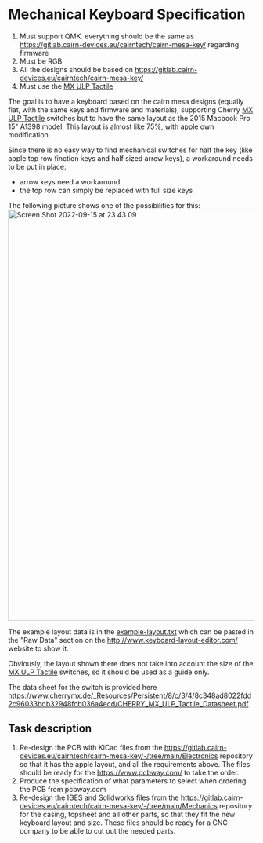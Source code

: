 # Mechanical Keyboard Specification

1. Must support QMK. everything should be the same as https://gitlab.cairn-devices.eu/cairntech/cairn-mesa-key/ regarding firmware
2. Must be RGB
3. All the designs should be based on https://gitlab.cairn-devices.eu/cairntech/cairn-mesa-key/
4. Must use the [MX ULP Tactile](https://www.cherrymx.de/en/cherry-mx/mx-ultra-low-profile/mx-ulp-tactile.html#techSpecs)

The goal is to have a keyboard based on the cairn mesa designs (equally flat, with the same keys and firmware and materials), supporting Cherry [MX ULP Tactile](https://www.cherrymx.de/en/cherry-mx/mx-ultra-low-profile/mx-ulp-tactile.html#techSpecs) switches but to have the same layout as the 2015 Macbook Pro 15" A1398 model.
This layout is almost like 75%, with apple own modification.

Since there is no easy way to find mechanical switches for half the key (like apple top row finction keys and half sized arrow keys), a workaround needs to be put in place:
- arrow keys need a workaround
- the top row can simply be replaced with full size keys

The following picture shows one of the possibilities for this:
<img width="838" alt="Screen Shot 2022-09-15 at 23 43 09" src="https://user-images.githubusercontent.com/38408/190640593-065fa96c-b3c9-48fe-922f-c51f3bc8adb1.png">

The example layout data is in the [example-layout.txt](https://github.com/krzyczak/keyboard/blob/master/example-layout.txt) which can be pasted in the "Raw Data" section on the http://www.keyboard-layout-editor.com/ website to show it.

Obviously, the layout shown there does not take into account the size of the [MX ULP Tactile](https://www.cherrymx.de/en/cherry-mx/mx-ultra-low-profile/mx-ulp-tactile.html#techSpecs) switches, so it should be used as a guide only.

The data sheet for the switch is provided here https://www.cherrymx.de/_Resources/Persistent/8/c/3/4/8c348ad8022fdd2c96033bdb32948fcb036a4ecd/CHERRY_MX_ULP_Tactile_Datasheet.pdf


## Task description
1. Re-design the PCB with KiCad files from the https://gitlab.cairn-devices.eu/cairntech/cairn-mesa-key/-/tree/main/Electronics repository so that it has the apple layout, and all the requirements above. The files should be ready for the https://www.pcbway.com/ to take the order.
2. Produce the specification of what parameters to select when ordering the PCB from pcbway.com
3. Re-design the IGES and Solidworks files from the https://gitlab.cairn-devices.eu/cairntech/cairn-mesa-key/-/tree/main/Mechanics repository for the casing, topsheet and all other parts, so that they fit the new keyboard layout and size. These files should be ready for a CNC company to be able to cut out the needed parts.
